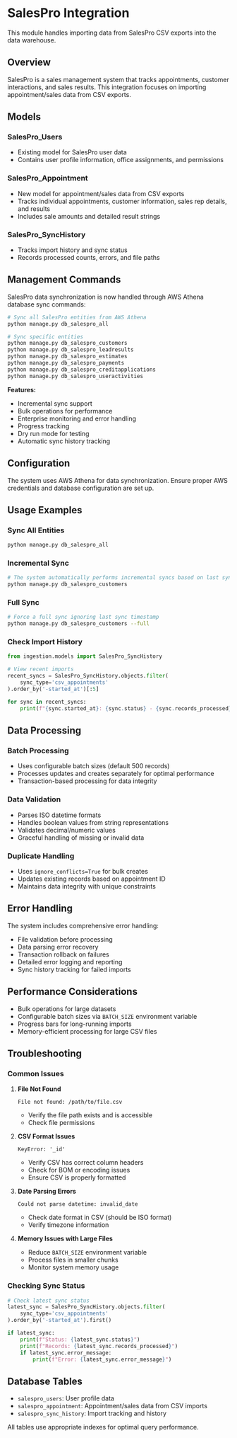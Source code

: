 # SalesPro Integration

This module handles importing data from SalesPro CSV exports into the data warehouse.

## Overview

SalesPro is a sales management system that tracks appointments, customer interactions, and sales results. This integration focuses on importing appointment/sales data from CSV exports.

## Models

### SalesPro_Users
- Existing model for SalesPro user data
- Contains user profile information, office assignments, and permissions

### SalesPro_Appointment
- New model for appointment/sales data from CSV exports
- Tracks individual appointments, customer information, sales rep details, and results
- Includes sale amounts and detailed result strings

### SalesPro_SyncHistory
- Tracks import history and sync status
- Records processed counts, errors, and file paths

## Management Commands

SalesPro data synchronization is now handled through AWS Athena database sync commands:

```bash
# Sync all SalesPro entities from AWS Athena
python manage.py db_salespro_all

# Sync specific entities
python manage.py db_salespro_customers
python manage.py db_salespro_leadresults
python manage.py db_salespro_estimates
python manage.py db_salespro_payments
python manage.py db_salespro_creditapplications
python manage.py db_salespro_useractivities
```

**Features:**
- Incremental sync support
- Bulk operations for performance
- Enterprise monitoring and error handling
- Progress tracking
- Dry run mode for testing
- Automatic sync history tracking

## Configuration

The system uses AWS Athena for data synchronization. Ensure proper AWS credentials and database configuration are set up.

## Usage Examples

### Sync All Entities
```bash
python manage.py db_salespro_all
```

### Incremental Sync
```bash
# The system automatically performs incremental syncs based on last sync timestamp
python manage.py db_salespro_customers
```

### Full Sync
```bash
# Force a full sync ignoring last sync timestamp
python manage.py db_salespro_customers --full
```

### Check Import History
```python
from ingestion.models import SalesPro_SyncHistory

# View recent imports
recent_syncs = SalesPro_SyncHistory.objects.filter(
    sync_type='csv_appointments'
).order_by('-started_at')[:5]

for sync in recent_syncs:
    print(f"{sync.started_at}: {sync.status} - {sync.records_processed} processed")
```

## Data Processing

### Batch Processing
- Uses configurable batch sizes (default 500 records)
- Processes updates and creates separately for optimal performance
- Transaction-based processing for data integrity

### Data Validation
- Parses ISO datetime formats
- Handles boolean values from string representations
- Validates decimal/numeric values
- Graceful handling of missing or invalid data

### Duplicate Handling
- Uses `ignore_conflicts=True` for bulk creates
- Updates existing records based on appointment ID
- Maintains data integrity with unique constraints

## Error Handling

The system includes comprehensive error handling:
- File validation before processing
- Data parsing error recovery
- Transaction rollback on failures
- Detailed error logging and reporting
- Sync history tracking for failed imports

## Performance Considerations

- Bulk operations for large datasets
- Configurable batch sizes via `BATCH_SIZE` environment variable
- Progress bars for long-running imports
- Memory-efficient processing for large CSV files

## Troubleshooting

### Common Issues

1. **File Not Found**
   ```
   File not found: /path/to/file.csv
   ```
   - Verify the file path exists and is accessible
   - Check file permissions

2. **CSV Format Issues**
   ```
   KeyError: '_id'
   ```
   - Verify CSV has correct column headers
   - Check for BOM or encoding issues
   - Ensure CSV is properly formatted

3. **Date Parsing Errors**
   ```
   Could not parse datetime: invalid_date
   ```
   - Check date format in CSV (should be ISO format)
   - Verify timezone information

4. **Memory Issues with Large Files**
   - Reduce `BATCH_SIZE` environment variable
   - Process files in smaller chunks
   - Monitor system memory usage

### Checking Sync Status

```python
# Check latest sync status
latest_sync = SalesPro_SyncHistory.objects.filter(
    sync_type='csv_appointments'
).order_by('-started_at').first()

if latest_sync:
    print(f"Status: {latest_sync.status}")
    print(f"Records: {latest_sync.records_processed}")
    if latest_sync.error_message:
        print(f"Error: {latest_sync.error_message}")
```

## Database Tables

- `salespro_users`: User profile data
- `salespro_appointment`: Appointment/sales data from CSV imports  
- `salespro_sync_history`: Import tracking and history

All tables use appropriate indexes for optimal query performance.
